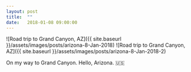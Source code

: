 ```yaml
---
layout: post
title:  ""
date:   2018-01-08 09:00:00
---
```


![Road trip to Grand Canyon, AZ]({{ site.baseurl }}/assets/images/posts/arizona-8-Jan-2018)
![Road trip to Grand Canyon, AZ]({{ site.baseurl }}/assets/images/posts/arizona-8-Jan-2018-2)

On my way to Grand Canyon. Hello, Arizona. 🇺🇸
